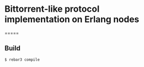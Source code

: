 # Bittorrent-like protocol implementation on Erlang nodes

=====

Build
-----

    $ rebar3 compile
